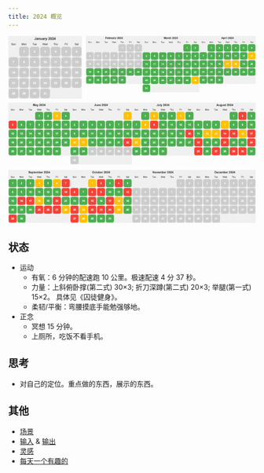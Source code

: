 ```yaml
---
title: 2024 概览
---
```


<div style="display: flex; align-items: flex-start;">
  <img width="150" style="margin-right: 8px" src="./images/2024-01.png" />
  <a href="./2024-02.md" style="background: none;"><img width="150" style="margin-right: 8px" src="./images/2024-02.png" /></a>
  <a href="./2024-03.md" style="background: none;"><img width="150" style="margin-right: 8px" src="./images/2024-03.png" /></a>
  <a href="./2024-04.md" style="background: none;"><img width="150" style="margin-right: 8px" src="./images/2024-04.png" /></a>
</div>

<div style="display: flex; align-items: flex-start; margin-top: 8px">
  <a href="./2024-05.md" style="background: none;"><img width="150" style="margin-right: 8px" src="./images/2024-05.png" /></a>
  <a href="./2024-06.md" style="background: none;"><img width="150" style="margin-right: 8px" src="./images/2024-06.png" /></a>
  <a href="./2024-07.md" style="background: none;"><img width="150" style="margin-right: 8px" src="./images/2024-07.png" /></a>
  <a href="./2024-08.md" style="background: none;"><img width="150" style="margin-right: 8px" src="./images/2024-08.png" /></a>
</div>

<div style="display: flex; align-items: flex-start; margin-top: 8px">
  <a href="./2024-09.md" style="background: none;"><img width="150" style="margin-right: 8px" src="./images/2024-09.png" /></a>
  <a href="./2024-10.md" style="background: none;"><img width="150" style="margin-right: 8px" src="./images/2024-10.png" /></a>
  <a href="./2024-11.md" style="background: none;"><img width="150" style="margin-right: 8px" src="./images/2024-11.png" /></a>
  <a href="./2024-12.md" style="background: none;"><img width="150" style="margin-right: 8px" src="./images/2024-12.png" /></a>
</div>

## 状态
* 运动
  * 有氧：6 分钟的配速跑 10 公里。极速配速 4 分 37 秒。
  * 力量：上斜俯卧撑(第二式) 30×3; 折刀深蹲(第二式) 20×3; 举腿(第一式) 15×2。 具体见《囚徒健身》。
  * 柔韧/平衡：弯腰摸底手能勉强够地。
* 正念
  * 冥想 15 分钟。
  * 上厕所，吃饭不看手机。

## 思考
* 对自己的定位。重点做的东西，展示的东西。

## 其他
* [场景](./scence.md)
* [输入](./in.md) & [输出](./out.md)
* [灵感](./inspiration.md)
* [每天一个有趣的](./fun.md)
